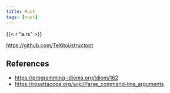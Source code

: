 ```yaml
---
title: Rust
tags: [rust]
---
```


{{< r "a.rs" >}}

<https://github.com/TeXitoi/structopt>

## References

- <https://programming-idioms.org/idiom/162>
- <https://rosettacode.org/wiki/Parse_command-line_arguments>
